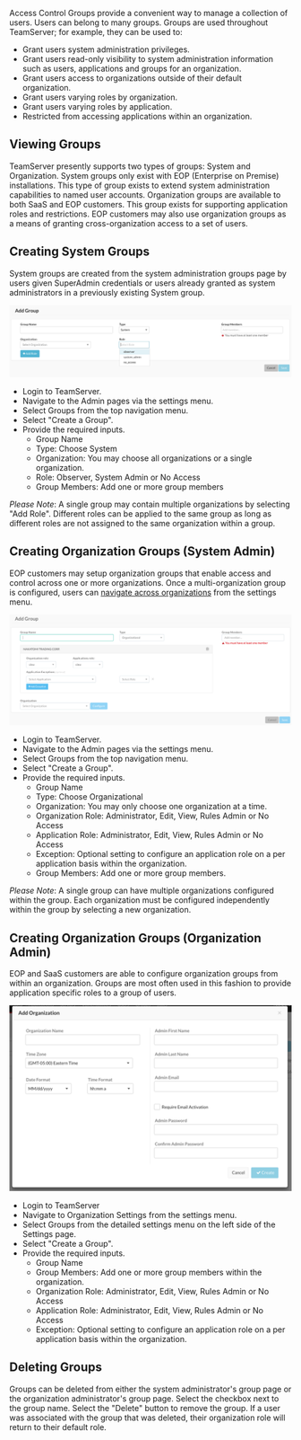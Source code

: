 <!--
title: "Creating, Managing and Deleting Access Control Groups"
description: "Creating, Managing and Deleting Access Control Groups"
tags: "TeamServer groups acls"
-->

Access Control Groups provide a convenient way to manage a collection of users. Users can belong to many groups. Groups are used throughout TeamServer; for example, they can be used to:

* Grant users system administration privileges.
* Grant users read-only visibility to system administration information such as users, applications and groups for an organization.
* Grant users access to organizations outside of their default organization. 
* Grant users varying roles by organization.
* Grant users varying roles by application. 
* Restricted from accessing applications within an organization.

## Viewing Groups
TeamServer presently supports two types of groups: System and Organization. System groups only exist with EOP (Enterprise on Premise) installations. This type of group exists to extend system administration capabilities to named user accounts. Organization groups are available to both SaaS and EOP customers. This group exists for supporting application roles and restrictions. EOP customers may also use organization groups as a means of granting cross-organization access to a set of users.

## Creating System Groups
System groups are created from the system administration groups page by users given SuperAdmin credentials or users already granted as system administrators in a previously existing System group.

<a href="assets/images/System_Role.png" rel="lightbox" title="System Groups"><img class="thumbnail" src="assets/images/System_Role.png"/></a>

* Login to TeamServer.
* Navigate to the Admin pages via the settings menu.
* Select Groups from the top navigation menu.
* Select "Create a Group".
* Provide the required inputs.
	* Group Name
	* Type: Choose System
	* Organization: You may choose all organizations or a single organization.
	* Role: Observer, System Admin or No Access
	* Group Members: Add one or more group members

*Please Note*: A single group may contain multiple organizations by selecting "Add Role". Different roles can be applied to the same group as long as different roles are not assigned to the same organization within a group.

## Creating Organization Groups (System Admin)
EOP customers may setup organization groups that enable access and control across one or more organizations. Once a multi-organization group is configured, users can [navigate across organizations](user_tsguideset.html#toggle) from the settings menu. 

<a href="assets/images/Multi_Org_Role_.png" rel="lightbox" title="Multi-Organization Group"><img class="thumbnail" src="assets/images/Multi_Org_Role_.png"/></a>

* Login to TeamServer.
* Navigate to the Admin pages via the settings menu.
* Select Groups from the top navigation menu.
* Select "Create a Group".
* Provide the required inputs.
	* Group Name
	* Type: Choose Organizational
	* Organization: You may only choose one organization at a time.
	* Organization Role: Administrator, Edit, View, Rules Admin or No Access
	* Application Role: Administrator, Edit, View, Rules Admin or No Access
	* Exception: Optional setting to configure an application role on a per application basis within the organization. 
	* Group Members: Add one or more group members.

*Please Note*: A single group can have multiple organizations configured within the group. Each organization must be configured independently within the group by selecting a new organization.

## Creating Organization Groups (Organization Admin)
EOP and SaaS customers are able to configure organization groups from within an organization. Groups are most often used in this fashion to provide application specific roles to a group of users.

<a href="assets/images/Org_Role.png" rel="lightbox" title="Organization Group"><img class="thumbnail" src="assets/images/Org_Role.png"/></a>

* Login to TeamServer
* Navigate to Organization Settings from the settings menu.
* Select Groups from the detailed settings menu on the left side of the Settings page.
* Select "Create a Group".
* Provide the required inputs.
	* Group Name
	* Group Members: Add one or more group members within the organization.
	* Organization Role: Administrator, Edit, View, Rules Admin or No Access
	* Application Role: Administrator, Edit, View, Rules Admin or No Access
	* Exception: Optional setting to configure an application role on a per application basis within the organization.

## Deleting Groups
Groups can be deleted from either the system administrator's group page or the organization administrator's group page. Select the checkbox next to the group name. Select the "Delete" button to remove the group. If a user was associated with the group that was deleted, their organization role will return to their default role.

